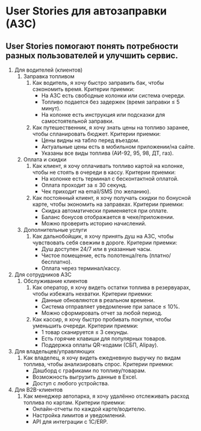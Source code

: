# User Stories для автозаправки (АЗС)

## User Stories помогают понять потребности разных пользователей и улучшить сервис.

1. Для водителей (клиентов)
    1. Заправка топливом
        1. Как водитель, я хочу быстро заправить бак, чтобы сэкономить время.
            Критерии приемки:
            - На АЗС есть свободные колонки или система очереди.
            - Топливо подается без задержек (время заправки ≤ 5 минут).
            - На колонке есть инструкция или подсказки для самостоятельной заправки.
        2. Как путешественник, я хочу знать цены на топливо заранее, чтобы спланировать бюджет.
            Критерии приемки:
            - Цены видны на табло перед въездом.
            - Актуальные цены есть в мобильном приложении/на сайте.
            - Указаны все виды топлива (АИ-92, 95, 98, ДТ, газ).
    2. Оплата и скидки
        1. Как клиент, я хочу оплачивать топливо картой на колонке, чтобы не стоять в очереди в кассу.
            Критерии приемки:
            - На колонке есть терминал с бесконтактной оплатой.
            - Оплата проходит за ≤ 30 секунд.
            - Чек приходит на email/SMS (по желанию).
        2. Как постоянный клиент, я хочу получать скидки по бонусной карте, чтобы экономить на заправках.
            Критерии приемки:
            - Скидка автоматически применяется при оплате.
            - Баланс бонусов отображается в чеке/приложении.
            - Можно проверить историю начислений.
    3. Дополнительные услуги
        1. Как дальнобойщик, я хочу принять душ на АЗС, чтобы чувствовать себя свежим в дороге.
            Критерии приемки:
            - Душ доступен 24/7 или в указанные часы.
            - Чистое помещение, есть полотенца/гель (платно/бесплатно).
            - Оплата через терминал/кассу.
2. Для сотрудников АЗС
    1. Обслуживание клиентов
        1. Как оператор, я хочу видеть остатки топлива в резервуарах, чтобы избежать нехватки.
            Критерии приемки:
            - Данные обновляются в реальном времени.
            - Система отправляет уведомление при запасе ≤ 10%.
            - Можно сформировать отчет за любой период.
        2. Как кассир, я хочу быстро пробивать покупки, чтобы уменьшить очереди.
            Критерии приемки:
            - 1 товар сканируется ≤ 3 секунды. 
            - Есть горячие клавиши для популярных товаров. 
            - Поддержка оплаты QR-кодами (СБП, Alipay).
3. Для владельцев/управляющих
    1. Как владелец, я хочу видеть ежедневную выручку по видам топлива, чтобы анализировать спрос.
        Критерии приемки:
        - Дашборд с графиками по топливу/товарам. 
        - Возможность выгрузить данные в Excel. 
        - Доступ с любого устройства.
4. Для B2B-клиентов
    1. Как менеджер автопарка, я хочу удалённо отслеживать расход топлива по картам.
        Критерии приемки:
        - Онлайн-отчеты по каждой карте/водителю. 
        - Настройка лимитов и уведомлений. 
        - API для интеграции с 1С/ERP.
